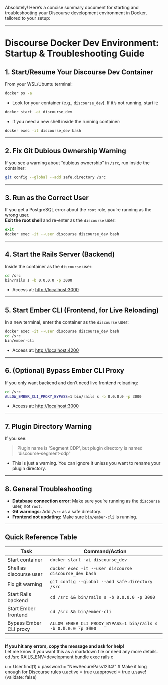 Absolutely! Here’s a concise summary document for starting and troubleshooting your Discourse development environment in Docker, tailored to your setup:

---

# Discourse Docker Dev Environment: Startup & Troubleshooting Guide

## 1. **Start/Resume Your Discourse Dev Container**
From your WSL/Ubuntu terminal:
```sh
docker ps -a
```
- Look for your container (e.g., `discourse_dev`). If it’s not running, start it:
```sh
docker start -ai discourse_dev
```
- If you need a new shell inside the running container:
```sh
docker exec -it discourse_dev bash
```

---

## 2. **Fix Git Dubious Ownership Warning**
If you see a warning about “dubious ownership” in `/src`, run inside the container:
```sh
git config --global --add safe.directory /src
```

---

## 3. **Run as the Correct User**
If you get a PostgreSQL error about the `root` role, you’re running as the wrong user.  
**Exit the root shell** and re-enter as the `discourse` user:
```sh
exit
docker exec -it --user discourse discourse_dev bash
```

---

## 4. **Start the Rails Server (Backend)**
Inside the container as the `discourse` user:
```sh
cd /src
bin/rails s -b 0.0.0.0 -p 3000
```
- Access at: [http://localhost:3000](http://localhost:3000)

---

## 5. **Start Ember CLI (Frontend, for Live Reloading)**
In a new terminal, enter the container as the `discourse` user:
```sh
docker exec -it --user discourse discourse_dev bash
cd /src
bin/ember-cli
```
- Access at: [http://localhost:4200](http://localhost:4200)

---

## 6. **(Optional) Bypass Ember CLI Proxy**
If you only want backend and don’t need live frontend reloading:
```sh
cd /src
ALLOW_EMBER_CLI_PROXY_BYPASS=1 bin/rails s -b 0.0.0.0 -p 3000
```
- Access at: [http://localhost:3000](http://localhost:3000)

---

## 7. **Plugin Directory Warning**
If you see:
> Plugin name is 'Segment CDP', but plugin directory is named 'discourse-segment-cdp'
- This is just a warning. You can ignore it unless you want to rename your plugin directory.

---

## 8. **General Troubleshooting**
- **Database connection error:** Make sure you’re running as the `discourse` user, not `root`.
- **Git warnings:** Add `/src` as a safe directory.
- **Frontend not updating:** Make sure `bin/ember-cli` is running.

---

## **Quick Reference Table**

| Task                        | Command/Action                                 |
|-----------------------------|------------------------------------------------|
| Start container             | `docker start -ai discourse_dev`               |
| Shell as discourse user     | `docker exec -it --user discourse discourse_dev bash` |
| Fix git warning             | `git config --global --add safe.directory /src`|
| Start Rails backend         | `cd /src && bin/rails s -b 0.0.0.0 -p 3000`    |
| Start Ember frontend        | `cd /src && bin/ember-cli`                     |
| Bypass Ember CLI proxy      | `ALLOW_EMBER_CLI_PROXY_BYPASS=1 bin/rails s -b 0.0.0.0 -p 3000` |

---

**If you hit any errors, copy the message and ask for help!**  
Let me know if you want this as a markdown file or need any more details.
cd /src
RAILS_ENV=development bundle exec rails c

u = User.find(1)
u.password = "NewSecurePass1234!"  # Make it long enough for Discourse rules
u.active = true
u.approved = true
u.save!(validate: false)
